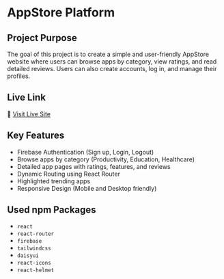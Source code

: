 # AppStore Platform

## Project Purpose
The goal of this project is to create a simple and user-friendly AppStore website where users can browse apps by category, view ratings, and read detailed reviews. Users can also create accounts, log in, and manage their profiles.

## Live Link
🔗 [Visit Live Site](https://sweet-sundae-daf000.netlify.app/)

## Key Features
- Firebase Authentication (Sign up, Login, Logout)
- Browse apps by category (Productivity, Education, Healthcare)
- Detailed app pages with ratings, features, and reviews
- Dynamic Routing using React Router
- Highlighted trending apps
- Responsive Design (Mobile and Desktop friendly)

## Used npm Packages
- `react`
- `react-router`
- `firebase`
- `tailwindcss`
- `daisyui`
- `react-icons`
- `react-helmet`
